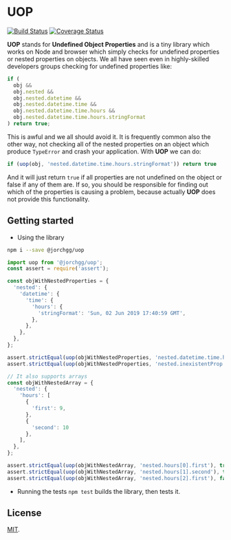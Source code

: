 # UOP

[![Build Status](https://travis-ci.org/jorchg/uop.svg?branch=master)](https://travis-ci.org/jorchg/uop)
[![Coverage Status](https://coveralls.io/repos/github/jorchg/uop/badge.svg?branch=master)](https://coveralls.io/github/jorchg/uop?branch=master)

**UOP** stands for **Undefined Object Properties** and is a tiny library which works on Node and browser which simply checks for undefined properties or nested properties on objects. We all have seen even in highly-skilled developers groups checking for undefined properties like:

```js
if (
  obj &&
  obj.nested &&
  obj.nested.datetime &&
  obj.nested.datetime.time &&
  obj.nested.datetime.time.hours &&
  obj.nested.datetime.time.hours.stringFormat
) return true;
```

This is awful and we all should avoid it. It is frequently common also the other way, not checking all of the nested properties on an object which produce `TypeError` and crash your application. With **UOP** we can do:

```js
if (uop(obj, 'nested.datetime.time.hours.stringFormat')) return true
```
And it will just return `true` if all properties are not undefined on the object or false if any of them are. If so, you should be responsible for finding out which of the properties is causing a problem, because actually **UOP** does not provide this functionality.

## Getting started
- Using the library
```bash
npm i --save @jorchgg/uop
```
```js
import uop from '@jorchgg/uop';
const assert = require('assert');

const objWithNestedProperties = {
  'nested': {
    'datetime': {
      'time': {
        'hours': {
          'stringFormat': 'Sun, 02 Jun 2019 17:40:59 GMT',
        },
      },
    }, 
  },
};

assert.strictEqual(uop(objWithNestedProperties, 'nested.datetime.time.hours.stringFormat'), true);
assert.strictEqual(uop(objWithNestedProperties, 'nested.inexistentProp.time.hours.stringFormat'), false);

// It also supports arrays
const objWithNestedArray = {
  'nested': {
    'hours': [
      {
        'first': 9,
      },
      {
        'second': 10
      },
    ],
  },
};

assert.strictEqual(uop(objWithNestedArray, 'nested.hours[0].first'), true);
assert.strictEqual(uop(objWithNestedArray, 'nested.hours[1].second'), true);
assert.strictEqual(uop(objWithNestedArray, 'nested.hours[2].first'), false);
```

- Running the tests
`npm test` builds the library, then tests it.

## License

[MIT](LICENSE).
